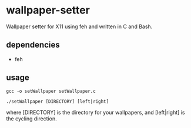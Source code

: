 # wallpaper-setter
 Wallpaper setter for X11 using feh and written in C and Bash.

## dependencies
- feh

## usage
```
gcc -o setWallpaper setWallpaper.c
```
```
./setWallpaper [DIRECTORY] [left|right]
```
where [DIRECTORY] is the directory for your wallpapers, and [left|right] is the cycling direction.
